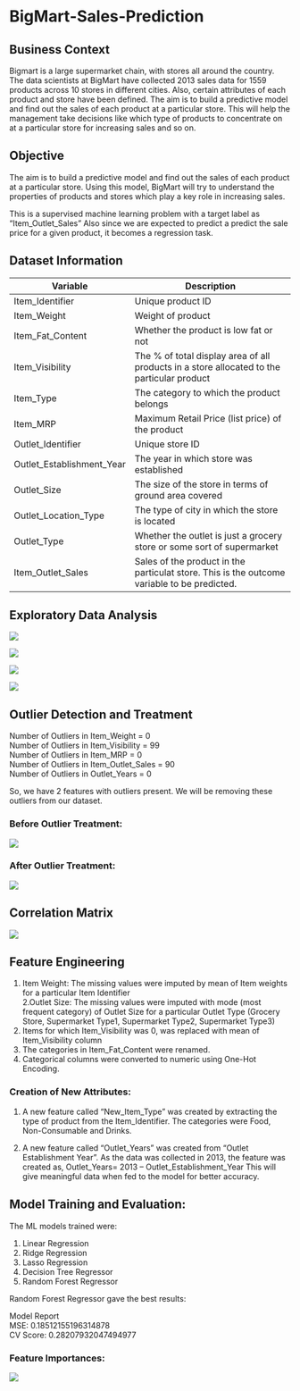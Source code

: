 # BigMart-Sales-Prediction
## Business Context

Bigmart is a large supermarket chain, with stores all around the country. The data scientists at BigMart have collected 2013 sales data for 1559 products across 10 stores in different cities. Also, certain attributes of each product and store have been defined. 
The aim is to build a predictive model and find out the sales of each product at a particular store. This will help the management take decisions like which type of products to concentrate on at a particular store for increasing sales and so on.

## Objective
The aim is to build a predictive model and find out the sales of each product at a particular store. Using this model, BigMart will try to understand the properties of products and stores which play a key role in increasing sales.

This is a supervised machine learning problem with a target label as “Item_Outlet_Sales” Also since we are expected to predict a predict the sale price for a given product, it becomes a regression task.

## Dataset Information

Variable | Description
----------|--------------
Item_Identifier | Unique product ID
Item_Weight | Weight of product
Item_Fat_Content | Whether the product is low fat or not
Item_Visibility | The % of total display area of all products in a    store allocated to the particular product
Item_Type | The category to which the product belongs
Item_MRP | Maximum Retail Price (list price) of the product
Outlet_Identifier | Unique store ID
Outlet_Establishment_Year | The year in which store was established
Outlet_Size | The size of the store in terms of ground area covered
Outlet_Location_Type | The type of city in which the store is located
Outlet_Type | Whether the outlet is just a grocery store or some sort of supermarket
Item_Outlet_Sales | Sales of the product in the particulat store. This is the outcome variable to be predicted.

## Exploratory Data Analysis

![](Images/1.JPG)

![](Images/2.JPG)

![](Images/3.JPG)

![](Images/4.JPG)

## Outlier Detection and Treatment

Number of Outliers in Item_Weight = 0  
Number of Outliers in Item_Visibility = 99  
Number of Outliers in Item_MRP = 0  
Number of Outliers in Item_Outlet_Sales = 90  
Number of Outliers in Outlet_Years = 0  

So, we have 2 features with outliers present. We will be removing these outliers from our dataset.

### Before Outlier Treatment: 
![](Images/5.JPG)

### After Outlier Treatment: 
![](Images/8.JPG)

## Correlation Matrix
![](Images/6.JPG)


## Feature Engineering
1. Item Weight: The missing values were imputed by mean of Item weights for a particular Item Identifier  
2.Outlet Size: The missing values were imputed with mode (most frequent category) of Outlet Size for a particular Outlet Type (Grocery Store, Supermarket Type1, Supermarket Type2, Supermarket Type3)  
3. Items for which Item_Visibility was 0, was replaced with mean of Item_Visibility column  
4. The categories in Item_Fat_Content were renamed.  
5. Categorical columns were converted to numeric using One-Hot Encoding.  

### Creation of New Attributes:
1.  A new feature called “New_Item_Type” was created by extracting the type of product from the Item_Identifier. The categories were Food, Non-Consumable and Drinks.

2. A new feature called “Outlet_Years” was created from “Outlet Establishment Year”. As the data was collected in 2013, the feature was created as,
Outlet_Years= 2013 – Outlet_Establishment_Year
This will give meaningful data when fed to the model for better accuracy.

## Model Training and Evaluation:
The ML models trained were:
1. Linear Regression  
2. Ridge Regression  
3. Lasso Regression  
4. Decision Tree Regressor  
5. Random Forest Regressor  

Random Forest Regressor gave the best results:

Model Report  
MSE: 0.18512155196314878  
CV Score: 0.28207932047494977  

### Feature Importances:
![](Images/7.JPG)






